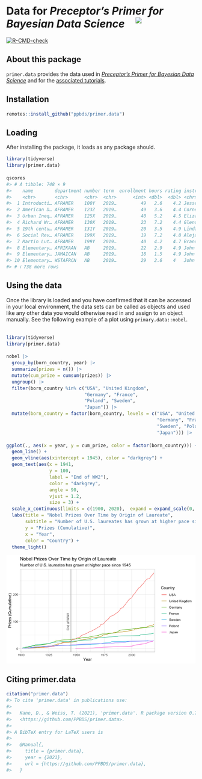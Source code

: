 
<!-- README is generated from README.Rmd, edit ONLY this file if needed. But, after you edit it, you NEED TO KNIT IT BY HAND in order to create the new README.md, which is the thing which is actually used. -->

# Data for *Preceptor’s Primer for <br/> Bayesian Data Science* <img src="man/figures/ulysses_hex_data.png" align = "right"  width="160">

<!-- badges: start -->

[![R-CMD-check](https://github.com/PPBDS/primer.data/workflows/R-CMD-check/badge.svg)](https://github.com/PPBDS/primer.data/actions)
<!-- badges: end -->

## About this package

`primer.data` provides the data used in *[Preceptor’s Primer for
Bayesian Data Science](https://ppbds.github.io/primer)* and for the
[associated tutorials](https://ppbds.github.io/primer.tutorials).

## Installation

``` r
remotes::install_github("ppbds/primer.data")
```

## Loading

After installing the package, it loads as any package should.

``` r
library(tidyverse) 
library(primer.data)

qscores
#> # A tibble: 748 × 9
#>    name        department number term  enrollment hours rating instructor female
#>    <chr>       <chr>      <chr>  <chr>      <int> <dbl>  <dbl> <chr>       <dbl>
#>  1 Introducti… AFRAMER    100Y   2019…         49   2.6    4.2 Jesse McC…      0
#>  2 American D… AFRAMER    123Z   2019…         49   3.6    4.4 Cornel We…      0
#>  3 Urban Ineq… AFRAMER    125X   2019…         40   5.2    4.5 Elizabeth…      1
#>  4 Richard Wr… AFRAMER    130X   2019…         23   7.2    4.4 Glenda Ca…      1
#>  5 19th centu… AFRAMER    131Y   2019…         20   3.5    4.9 Linda Cha…      1
#>  6 Social Rev… AFRAMER    199X   2019…         19   7.2    4.8 Alejandro…      0
#>  7 Martin Lut… AFRAMER    199Y   2019…         40   4.2    4.7 Brandon M…      0
#>  8 Elementary… AFRIKAAN   AB     2019…         22   2.9    4.9 John M Mu…      0
#>  9 Elementary… JAMAICAN   AB     2019…         18   1.5    4.9 John M Mu…      0
#> 10 Elementary… WSTAFRCN   AB     2019…         29   2.6    4   John M Mu…      0
#> # ℹ 738 more rows
```

## Using the data

Once the library is loaded and you have confirmed that it can be
accessed in your local environment, the data sets can be called as
objects and used like any other data you would otherwise read in and
assign to an object manually. See the following example of a plot using
`primary.data::nobel`.

``` r

library(tidyverse)
library(primer.data)

nobel |>
  group_by(born_country, year) |>
  summarize(prizes = n()) |>
  mutate(cum_prize = cumsum(prizes)) |>
  ungroup() |>
  filter(born_country %in% c("USA", "United Kingdom", 
                             "Germany", "France", 
                             "Poland", "Sweden", 
                             "Japan")) |>
  mutate(born_country = factor(born_country, levels = c("USA", "United Kingdom",
                                                        "Germany", "France", 
                                                        "Sweden", "Poland", 
                                                        "Japan"))) |> 

ggplot(., aes(x = year, y = cum_prize, color = factor(born_country))) +
  geom_line() +
  geom_vline(aes(xintercept = 1945), color = "darkgrey") +
  geom_text(aes(x = 1941, 
                y = 100, 
                label = "End of WW2"), 
                color = "darkgrey", 
                angle = 90, 
                vjust = 1.2,
                size = 3) +
  scale_x_continuous(limits = c(1900, 2020),  expand = expand_scale(0, 1)) +
  labs(title = "Nobel Prizes Over Time by Origin of Laureate",
       subtitle = "Number of U.S. laureates has grown at higher pace since 1945",
       y = "Prizes (Cumulative)",
       x = "Year",
       color = "Country") +
  theme_light()
```

<!-- TW: It is also possible to have this plot created by the code chunk itself. However, it is way to large and adjusting the dimensions causes errors. I don't know why. So for the time being, including a .png file is the better solution. -->

<img src= "man/figures/readme_plot.png" align="center">

## Citing primer.data

``` r
citation("primer.data")
#> To cite 'primer.data' in publications use:
#> 
#>   Kane, D., & Weiss, T. (2021), 'primer.data'. R package version 0.7.0,
#>   <https://github.com/PPBDS/primer.data>.
#> 
#> A BibTeX entry for LaTeX users is
#> 
#>   @Manual{,
#>     title = {primer.data},
#>     year = {2021},
#>     url = {https://github.com/PPBDS/primer.data},
#>   }
```
